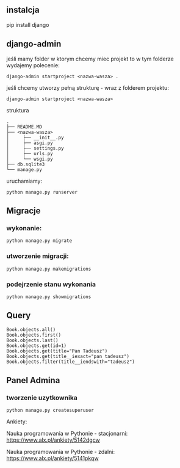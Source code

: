 
## instalcja

pip install django

##  django-admin

jeśli mamy folder w ktorym chcemy miec projekt to w tym folderze wydajemy polecenie:


    django-admin startproject <nazwa-wasza> .

jeśli chcemy utworzy pełną strukturę - wraz z folderem projektu:

    django-admin startproject <nazwa-wasza>

struktura

    .
    ├── README.MD
    ├── <nazwa-wasza>
    │     ├── __init__.py
    │     ├── asgi.py
    │     ├── settings.py
    │     ├── urls.py
    │     └── wsgi.py
    ├── db.sqlite3
    └── manage.py

uruchamiamy:

    python manage.py runserver



## Migracje

### wykonanie:

    python manage.py migrate

### utworzenie migracji:

    python manage.py makemigrations

### podejrzenie stanu wykonania

    python manage.py showmigrations

## Query

    Book.objects.all()
    Book.objects.first()
    Book.objects.last()
    Book.objects.get(id=1)
    Book.objects.get(title="Pan Tadeusz")
    Book.objects.get(title__iexact="pan tadeusz")
    Book.objects.filter(title__iendswith="tadeusz")

## Panel Admina

### tworzenie uzytkownika

    python manage.py createsuperuser




Ankiety:


Nauka programowania w Pythonie - stacjonarni:
https://www.alx.pl/ankiety/5142dgcw


Nauka programowania w Pythonie - zdalni:
https://www.alx.pl/ankiety/5141pkqw
